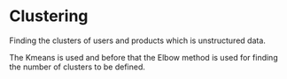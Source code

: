 # Clustering
Finding the clusters of users and products which is unstructured data.

The Kmeans is used and before that the Elbow method is used for finding the number of clusters to be defined.

